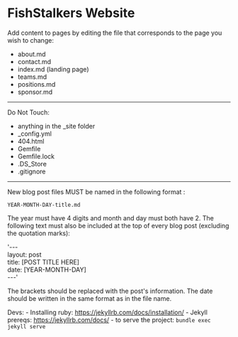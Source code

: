 # FishStalkers Website

Add content to pages by editing the file that corresponds to the page you wish to change:

- about.md
- contact.md
- index.md (landing page)
- teams.md
- positions.md
- sponsor.md

---

Do Not Touch:

- anything in the \_site folder
- \_config.yml
- 404.html
- Gemfile
- Gemfile.lock
- .DS_Store
- .gitignore

---

New blog post files MUST be named in the following format :

`YEAR-MONTH-DAY-title.md`

The year must have 4 digits and month and day must both have 2. The following text must also be included at the top of every blog post (excluding the quotation marks):

'--- <br/>
layout: post <br/>
title: [POST TITLE HERE] <br/>
date: [YEAR-MONTH-DAY] <br/>
---'

The brackets should be replaced with the post's information. The date should be written in the same format as in the file name.

Devs:
    - Installing ruby: https://jekyllrb.com/docs/installation/
    - Jekyll prereqs:  https://jekyllrb.com/docs/
    - to serve the project: ``` bundle exec jekyll serve ```